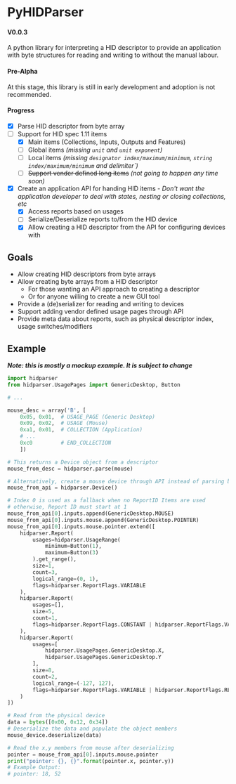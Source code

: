 # PyHIDParser
#### V0.0.3

A python library for interpreting a HID descriptor to provide
an application with byte structures for reading and writing to without the manual labour.

#### Pre-Alpha

At this stage, this library is still in early development and adoption is not recommended.

#### Progress

  - [x] Parse HID descriptor from byte array
  - [ ] Support for HID spec 1.11 items
    - [x] Main items (Collections, Inputs, Outputs and Features)
    - [ ] Global items *(missing `unit` and `unit exponent`)*
    - [ ] Local items *(missing `designator index/maximum/minimum`, `string index/maximum/minimum` and  delimiter`)*
    - [ ] ~~Support vender defined long items~~ *(not going to happen any time soon)*
  - [x] Create an application API for handing HID items - *Don't want the application developer to deal with states, nesting or closing collections, etc*
    - [x] Access reports based on usages
    - [ ] Serialize/Deserialize reports to/from the HID device
    - [x] Allow creating a HID descriptor from the API for configuring devices with

## Goals

  - Allow creating HID descriptors from byte arrays
  - Allow creating byte arrays from a HID descriptor
    - For those wanting an API approach to creating a descriptor
    - Or for anyone willing to create a new GUI tool
  - Provide a (de)serializer for reading and writing to devices
  - Support adding vendor defined usage pages through API
  - Provide meta data about reports, such as physical descriptor index, usage switches/modifiers

## Example
***Note: this is mostly a mockup example. It is subject to change***
```python
import hidparser
from hidparser.UsagePages import GenericDesktop, Button

# ...

mouse_desc = array('B', [
    0x05, 0x01,  # USAGE_PAGE (Generic Desktop)
    0x09, 0x02,  # USAGE (Mouse)
    0xa1, 0x01,  # COLLECTION (Application)
    # ...
    0xc0         # END_COLLECTION
    ])

# This returns a Device object from a descriptor
mouse_from_desc = hidparser.parse(mouse)

# Alternatively, create a mouse device through API instead of parsing bytes
mouse_from_api = hidparser.Device()

# Index 0 is used as a fallback when no ReportID Items are used
# otherwise, Report ID must start at 1
mouse_from_api[0].inputs.append(GenericDesktop.MOUSE)
mouse_from_api[0].inputs.mouse.append(GenericDesktop.POINTER)
mouse_from_api[0].inputs.mouse.pointer.extend([
    hidparser.Report(
        usages=hidparser.UsageRange(
            minimum=Button(1),
            maximum=Button(3)
        ).get_range(),
        size=1,
        count=3,
        logical_range=(0, 1),
        flags=hidparser.ReportFlags.VARIABLE
    ),
    hidparser.Report(
        usages=[],
        size=5,
        count=1,
        flags=hidparser.ReportFlags.CONSTANT | hidparser.ReportFlags.VARIABLE
    ),
    hidparser.Report(
        usages=[
            hidparser.UsagePages.GenericDesktop.X,
            hidparser.UsagePages.GenericDesktop.Y
        ],
        size=8,
        count=2,
        logical_range=(-127, 127),
        flags=hidparser.ReportFlags.VARIABLE | hidparser.ReportFlags.RELATIVE
    )
])

# Read from the physical device
data = bytes([0x00, 0x12, 0x34])
# Deserialize the data and populate the object members
mouse_device.deserialize(data)

# Read the x,y members from mouse after deserializing
pointer = mouse_from_api[0].inputs.mouse.pointer
print("pointer: {}, {}".format(pointer.x, pointer.y))
# Example Output:
# pointer: 18, 52

```
